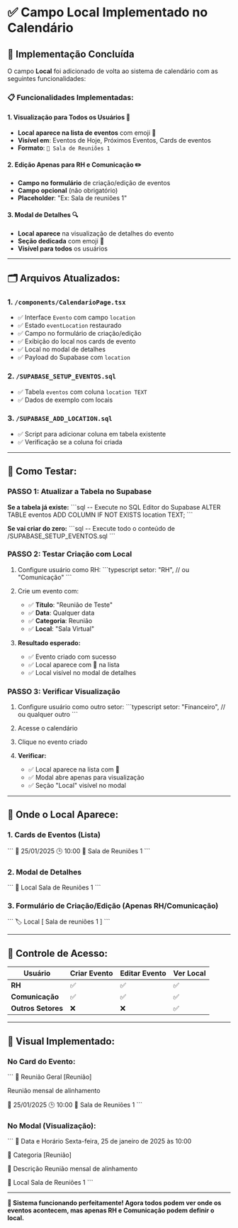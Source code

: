 # ✅ Campo Local Implementado no Calendário

## 🎯 **Implementação Concluída**

O campo **Local** foi adicionado de volta ao sistema de calendário com as seguintes funcionalidades:

### 📋 **Funcionalidades Implementadas:**

#### **1. Visualização para Todos os Usuários** 👀
- **Local aparece na lista de eventos** com emoji 📍
- **Visível em**: Eventos de Hoje, Próximos Eventos, Cards de eventos
- **Formato**: `📍 Sala de Reuniões 1`

#### **2. Edição Apenas para RH e Comunicação** ✏️
- **Campo no formulário** de criação/edição de eventos
- **Campo opcional** (não obrigatório)
- **Placeholder**: "Ex: Sala de reuniões 1"

#### **3. Modal de Detalhes** 🔍
- **Local aparece** na visualização de detalhes do evento
- **Seção dedicada** com emoji 📍
- **Visível para todos** os usuários

---

## 🗂️ **Arquivos Atualizados:**

### **1. `/components/CalendarioPage.tsx`**
- ✅ Interface `Evento` com campo `location`
- ✅ Estado `eventLocation` restaurado
- ✅ Campo no formulário de criação/edição
- ✅ Exibição do local nos cards de evento
- ✅ Local no modal de detalhes
- ✅ Payload do Supabase com `location`

### **2. `/SUPABASE_SETUP_EVENTOS.sql`**
- ✅ Tabela `eventos` com coluna `location TEXT`
- ✅ Dados de exemplo com locais

### **3. `/SUPABASE_ADD_LOCATION.sql`**
- ✅ Script para adicionar coluna em tabela existente
- ✅ Verificação se a coluna foi criada

---

## 🧪 **Como Testar:**

### **PASSO 1: Atualizar a Tabela no Supabase**

**Se a tabela já existe:**
\`\`\`sql
-- Execute no SQL Editor do Supabase
ALTER TABLE eventos ADD COLUMN IF NOT EXISTS location TEXT;
\`\`\`

**Se vai criar do zero:**
\`\`\`sql
-- Execute todo o conteúdo de /SUPABASE_SETUP_EVENTOS.sql
\`\`\`

### **PASSO 2: Testar Criação com Local**

1. Configure usuário como RH:
\`\`\`typescript
setor: "RH", // ou "Comunicação"
\`\`\`

2. Crie um evento com:
   - ✅ **Título**: "Reunião de Teste"
   - ✅ **Data**: Qualquer data
   - ✅ **Categoria**: Reunião
   - ✅ **Local**: "Sala Virtual" 

3. **Resultado esperado:**
   - ✅ Evento criado com sucesso
   - ✅ Local aparece com 📍 na lista
   - ✅ Local visível no modal de detalhes

### **PASSO 3: Verificar Visualização**

1. Configure usuário como outro setor:
\`\`\`typescript
setor: "Financeiro", // ou qualquer outro
\`\`\`

2. Acesse o calendário
3. Clique no evento criado
4. **Verificar:**
   - ✅ Local aparece na lista com 📍
   - ✅ Modal abre apenas para visualização
   - ✅ Seção "Local" visível no modal

---

## 📱 **Onde o Local Aparece:**

### **1. Cards de Eventos** (Lista)
\`\`\`
📅 25/01/2025    🕒 10:00    📍 Sala de Reuniões 1
\`\`\`

### **2. Modal de Detalhes**
\`\`\`
📍 Local
Sala de Reuniões 1
\`\`\`

### **3. Formulário de Criação/Edição** (Apenas RH/Comunicação)
\`\`\`
🏷️ Local
[             Sala de reuniões 1             ]
\`\`\`

---

## 🔐 **Controle de Acesso:**

| Usuário | Criar Evento | Editar Evento | Ver Local |
|---------|-------------|---------------|-----------|
| **RH** | ✅ | ✅ | ✅ |
| **Comunicação** | ✅ | ✅ | ✅ |
| **Outros Setores** | ❌ | ❌ | ✅ |

---

## 🎨 **Visual Implementado:**

### **No Card do Evento:**
\`\`\`
🎉 Reunião Geral                    [Reunião]

Reunião mensal de alinhamento

📅 25/01/2025    🕒 10:00    📍 Sala de Reuniões 1
\`\`\`

### **No Modal (Visualização):**
\`\`\`
📅 Data e Horário
Sexta-feira, 25 de janeiro de 2025 às 10:00

🎯 Categoria
[Reunião]

📝 Descrição
Reunião mensal de alinhamento

📍 Local
Sala de Reuniões 1
\`\`\`

---

**🚀 Sistema funcionando perfeitamente! Agora todos podem ver onde os eventos acontecem, mas apenas RH e Comunicação podem definir o local.**
